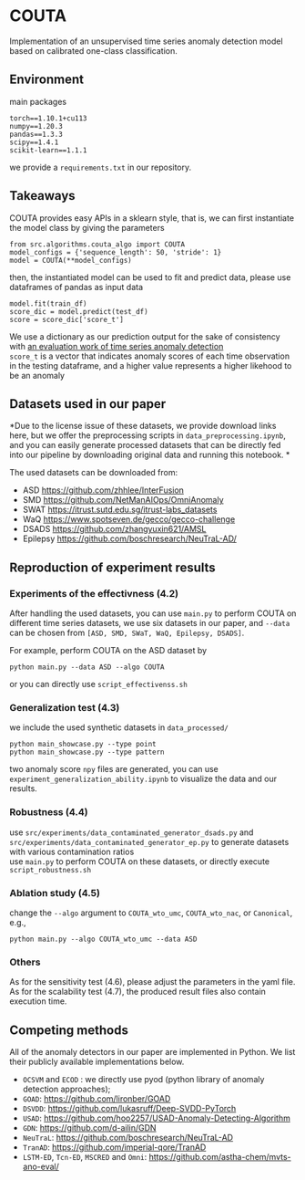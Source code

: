 # COUTA  
Implementation of an unsupervised time series anomaly detection model based on calibrated one-class classification. 

## Environment  
main packages
```  
torch==1.10.1+cu113  
numpy==1.20.3  
pandas==1.3.3  
scipy==1.4.1  
scikit-learn==1.1.1  
```  
we provide a `requirements.txt` in our repository.


## Takeaways
COUTA provides easy APIs in a sklearn style, that is, we can first instantiate the model class by giving the parameters
```
from src.algorithms.couta_algo import COUTA
model_configs = {'sequence_length': 50, 'stride': 1}
model = COUTA(**model_configs)
```
then, the instantiated model can be used to fit and predict data, please use dataframes of pandas as input data
```
model.fit(train_df)
score_dic = model.predict(test_df)
score = score_dic['score_t']
```
We use a dictionary as our prediction output for the sake of consistency with [an evaluation work of time series anomaly detection](https://github.com/astha-chem/mvts-ano-eval)  
`score_t` is a vector that indicates anomaly scores of each time observation in the testing dataframe, and a higher value represents a higher likehood to be an anomaly


## Datasets used in our paper
*Due to the license issue of these datasets, we provide download links here, but we offer the preprocessing scripts in `data_preprocessing.ipynb`, and you can easily generate processed datasets that can be directly fed into our pipeline by downloading original data and running this notebook. *  

The used datasets can be downloaded from:  
- ASD   https://github.com/zhhlee/InterFusion  
- SMD   https://github.com/NetManAIOps/OmniAnomaly  
- SWAT  https://itrust.sutd.edu.sg/itrust-labs_datasets  
- WaQ   https://www.spotseven.de/gecco/gecco-challenge  
- DSADS https://github.com/zhangyuxin621/AMSL  
- Epilepsy https://github.com/boschresearch/NeuTraL-AD/  


## Reproduction of experiment results
### Experiments of the effectivness (4.2)
After handling the used datasets, you can use `main.py` to perform COUTA on different time series datasets, we use six datasets in our paper, and `--data` can be chosen from `[ASD, SMD, SWaT, WaQ, Epilepsy, DSADS]`.

For example, perform COUTA on the ASD dataset by
```
python main.py --data ASD --algo COUTA
```
or you can directly use `script_effectivenss.sh`  

### Generalization test (4.3)
we include the used synthetic datasets in `data_processed/`
```
python main_showcase.py --type point
python main_showcase.py --type pattern
```
two anomaly score `npy` files are generated, you can use `experiment_generalization_ability.ipynb` to visualize the data and our results.

### Robustness (4.4)
use `src/experiments/data_contaminated_generator_dsads.py` and  `src/experiments/data_contaminated_generator_ep.py` to generate datasets with various contamination ratios  
use `main.py` to perform COUTA on these datasets, or directly execute `script_robustness.sh`

### Ablation study (4.5)
change the `--algo` argument to `COUTA_wto_umc`, `COUTA_wto_nac`, or `Canonical`, e.g., 
```
python main.py --algo COUTA_wto_umc --data ASD
```

### Others
As for the sensitivity test (4.6), please adjust the parameters in the yaml file.  
As for the scalability test (4.7), the produced result files also contain execution time.  


## Competing methods
All of the anomaly detectors in our paper are implemented in Python. We list their publicly available implementations below. 
- `OCSVM` and `ECOD` :  we directly use pyod (python library of anomaly detection approaches); 
- `GOAD`: https://github.com/lironber/GOAD 
- `DSVDD`: https://github.com/lukasruff/Deep-SVDD-PyTorch 
- `USAD`: https://github.com/hoo2257/USAD-Anomaly-Detecting-Algorithm
- `GDN`: https://github.com/d-ailin/GDN
- `NeuTraL`: https://github.com/boschresearch/NeuTraL-AD
- `TranAD`: https://github.com/imperial-qore/TranAD
- `LSTM-ED`, `Tcn-ED`, `MSCRED` and `Omni`: https://github.com/astha-chem/mvts-ano-eval/
